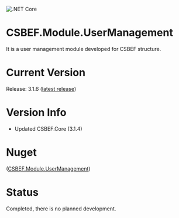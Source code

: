![.NET Core](https://github.com/mkurak/CSBEF.Module.UserManagement/workflows/.NET%20Core/badge.svg)

# CSBEF.Module.UserManagement
It is a user management module developed for CSBEF structure.

# Current Version
Release: 3.1.6 ([latest release](https://github.com/mkurak/CSBEF.Module.UserManagement/releases/tag/3.1.6))

# Version Info
- Updated CSBEF.Core (3.1.4)

# Nuget
([CSBEF.Module.UserManagement](https://www.nuget.org/packages/CSBEF.Module.UserManagement/))

# Status
Completed, there is no planned development.

